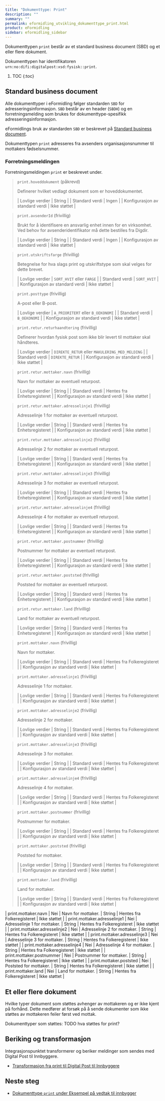 ```yaml
---
title: "Dokumenttype: Print"
description: ""
summary: ""
permalink: eformidling_utvikling_dokumenttype_print.html
product: eFormidling
sidebar: eformidling_sidebar
---
```


Dokumenttypen `print` består av et standard business document (SBD) og et eller flere dokument.

Dokumenttypen har identifikatoren `urn:no:difi:digitalpost:xsd:fysisk::print`.

1. TOC
{:toc}

## Standard business document

Alle dokumenttyper i eFormidling følger standarden `SBD` for adresseringsinformasjon. `SBD` består av en header (`SBDH`)
og en forretningsmelding som brukes for dokumenttype-spesifikk adresseringsinformasjon.

eFormidlings bruk av standarden `SBD` er beskrevet på [Standard business document](eformidling_utvikling_standard_sbd.html).

Dokumenttypen `print` adresseres fra avsenders organisasjonsnummer til mottakers fødselsnummer. 

### Forretningsmeldingen

Forretningsmeldingen `print` er beskrevet under.

> `print.hoveddokument` (påkrevd)
>
> Definerer hvilket vedlagt dokument som er hoveddokumentet.
>
> | Lovlige verdier                 | String        |
> | Standard verdi                  | Ingen         |
> | Konfigurasjon av standard verdi | Ikke støttet  |

> `print.avsenderId` (frivillig)
>
> Brukt for å identifisere en ansvarlig enhet innen for en virksomhet. Ved behov for avsenderidentifikator må dette
> bestilles fra Digdir.
>
> | Lovlige verdier                 | String        |
> | Standard verdi                  | Ingen         |
> | Konfigurasjon av standard verdi | Ikke støttet  |

> `print.utskriftsfarge` (frivillig)
>
> Betegnelse for hva slags print og utskriftstype som skal velges for dette brevet.
>
> | Lovlige verdier                 | `SORT_HVIT` eller `FARGE` |
> | Standard verdi                  | `SORT_HVIT`               |
> | Konfigurasjon av standard verdi | Ikke støttet              |

> `print.posttype` (frivillig)
>
> A-post eller B-post.
>
> | Lovlige verdier                 | `A_PRIORITERT` eller `B_OEKONOMI` |
> | Standard verdi                  | `B_OEKONOMI`                      |
> | Konfigurasjon av standard verdi | Ikke støttet                      |

> `print.retur.returhaandtering` (frivillig)
>
> Definerer hvordan fysisk post som ikke blir levert til mottaker skal håndteres.
>
> | Lovlige verdier                 | `DIREKTE_RETUR` eller `MAKULERING_MED_MELDING` |
> | Standard verdi                  | `DIREKTE_RETUR`                                |
> | Konfigurasjon av standard verdi | Ikke støttet                                   |

> `print.retur.mottaker.navn` (frivillig)
>
> Navn for mottaker av eventuell returpost.
>
> | Lovlige verdier                 | String                      |
> | Standard verdi                  | Hentes fra Enhetsregisteret |
> | Konfigurasjon av standard verdi | Ikke støttet                |

> `print.retur.mottaker.adresselinje1` (frivillig)
>
> Adresselinje 1 for mottaker av eventuell returpost.
>
> | Lovlige verdier                 | String                      |
> | Standard verdi                  | Hentes fra Enhetsregisteret |
> | Konfigurasjon av standard verdi | Ikke støttet                |

> `print.retur.mottaker.adresselinje2` (frivillig)
>
> Adresselinje 2 for mottaker av eventuell returpost.
>
> | Lovlige verdier                 | String                      |
> | Standard verdi                  | Hentes fra Enhetsregisteret |
> | Konfigurasjon av standard verdi | Ikke støttet                |

> `print.retur.mottaker.adresselinje3` (frivillig)
>
> Adresselinje 3 for mottaker av eventuell returpost.
>
> | Lovlige verdier                 | String                      |
> | Standard verdi                  | Hentes fra Enhetsregisteret |
> | Konfigurasjon av standard verdi | Ikke støttet                |

> `print.retur.mottaker.adresselinje4` (frivillig)
>
> Adresselinje 4 for mottaker av eventuell returpost.
>
> | Lovlige verdier                 | String                      |
> | Standard verdi                  | Hentes fra Enhetsregisteret |
> | Konfigurasjon av standard verdi | Ikke støttet                |

> `print.retur.mottaker.postnummer` (frivillig)
>
> Postnummer for mottaker av eventuell returpost.
>
> | Lovlige verdier                 | String                      |
> | Standard verdi                  | Hentes fra Enhetsregisteret |
> | Konfigurasjon av standard verdi | Ikke støttet                |

> `print.retur.mottaker.poststed` (frivillig)
>
> Poststed for mottaker av eventuell returpost.
>
> | Lovlige verdier                 | String                      |
> | Standard verdi                  | Hentes fra Enhetsregisteret |
> | Konfigurasjon av standard verdi | Ikke støttet                |

> `print.retur.mottaker.land` (frivillig)
>
> Land for mottaker av eventuell returpost.
>
> | Lovlige verdier                 | String                      |
> | Standard verdi                  | Hentes fra Enhetsregisteret |
> | Konfigurasjon av standard verdi | Ikke støttet                |



> `print.mottaker.navn` (frivillig)
>
> Navn for mottaker.
>
> | Lovlige verdier                 | String                      |
> | Standard verdi                  | Hentes fra Folkeregisteret  |
> | Konfigurasjon av standard verdi | Ikke støttet                |

> `print.mottaker.adresselinje1` (frivillig)
>
> Adresselinje 1 for mottaker.
>
> | Lovlige verdier                 | String                      |
> | Standard verdi                  | Hentes fra Folkeregisteret  |
> | Konfigurasjon av standard verdi | Ikke støttet                |

> `print.mottaker.adresselinje2` (frivillig)
>
> Adresselinje 2 for mottaker.
>
> | Lovlige verdier                 | String                      |
> | Standard verdi                  | Hentes fra Folkeregisteret  |
> | Konfigurasjon av standard verdi | Ikke støttet                |

> `print.mottaker.adresselinje3` (frivillig)
>
> Adresselinje 3 for mottaker.
>
> | Lovlige verdier                 | String                      |
> | Standard verdi                  | Hentes fra Folkeregisteret  |
> | Konfigurasjon av standard verdi | Ikke støttet                |

> `print.mottaker.adresselinje4` (frivillig)
>
> Adresselinje 4 for mottaker.
>
> | Lovlige verdier                 | String                      |
> | Standard verdi                  | Hentes fra Folkeregisteret  |
> | Konfigurasjon av standard verdi | Ikke støttet                |

> `print.mottaker.postnummer` (frivillig)
>
> Postnummer for mottaker.
>
> | Lovlige verdier                 | String                      |
> | Standard verdi                  | Hentes fra Folkeregisteret  |
> | Konfigurasjon av standard verdi | Ikke støttet                |

> `print.mottaker.poststed` (frivillig)
>
> Poststed for mottaker.
>
> | Lovlige verdier                 | String                      |
> | Standard verdi                  | Hentes fra Folkeregisteret  |
> | Konfigurasjon av standard verdi | Ikke støttet                |

> `print.mottaker.land` (frivillig)
>
> Land for mottaker.
>
> | Lovlige verdier                 | String                      |
> | Standard verdi                  | Hentes fra Folkeregisteret  |
> | Konfigurasjon av standard verdi | Ikke støttet                |


| <nobr>print.mottaker.navn</nobr>                | Nei     | Navn for mottaker.                                                                | String                                         | Hentes fra Folkeregisteret  | Ikke støttet |
| <nobr>print.mottaker.adresselinje1</nobr>       | Nei     | Adresselinje 1 for mottaker.                                                      | String                                         | Hentes fra Folkeregisteret  | Ikke støttet |
| <nobr>print.mottaker.adresselinje2</nobr>       | Nei     | Adresselinje 2 for mottaker.                                                      | String                                         | Hentes fra Folkeregisteret  | Ikke støttet |
| <nobr>print.mottaker.adresselinje3</nobr>       | Nei     | Adresselinje 3 for mottaker.                                                      | String                                         | Hentes fra Folkeregisteret  | Ikke støttet |
| <nobr>print.mottaker.adresselinje4</nobr>       | Nei     | Adresselinje 4 for mottaker.                                                      | String                                         | Hentes fra Folkeregisteret  | Ikke støttet |
| <nobr>print.mottaker.postnummer</nobr>          | Nei     | Postnummer for mottaker.                                                          | String                                         | Hentes fra Folkeregisteret  | Ikke støttet |
| <nobr>print.mottaker.poststed</nobr>            | Nei     | Poststed for mottaker.                                                            | String                                         | Hentes fra Folkeregisteret  | Ikke støttet |
| <nobr>print.mottaker.land</nobr>                | Nei     | Land for mottaker.                                                                | String                                         | Hentes fra Folkeregisteret  | Ikke støttet |
 
## Et eller flere dokument

Hvilke typer dokument som støttes avhenger av mottakeren og er ikke kjent på forhånd. Dette medfører at forsøk på å
sende dokumenter som ikke støttes av mottakeren feiler først ved mottak.

Dokumenttyper som støttes: TODO hva støttes for print?

## Beriking og transformasjon

Integrasjonspunktet transformerer og beriker meldinger som sendes med Digital Post til Innbyggere.

- [Transformasjon fra print til Digital Post til Innbyggere](eformidling_utvikling_print_til_digital_post_til_innbyggere.html)

## Neste steg

- [Dokumenttype `print` under Eksempel på vedtak til innbygger](eformidling_utvikling_eksempel_vedtak_til_innbygger.html#dersom-dokumenttype-print-st%C3%B8ttes)

